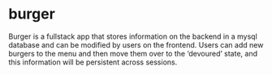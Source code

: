 # burger

Burger is a fullstack app that stores information on the backend in a mysql database and can be modified by users on the frontend.  Users can add new burgers to the menu and then move them over to the ‘devoured’ state, and this information will be persistent across sessions.